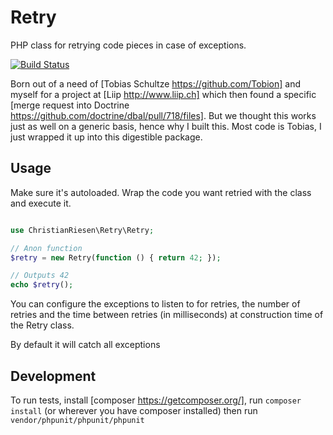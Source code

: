 Retry
=====

PHP class for retrying code pieces in case of exceptions.

[![Build Status](https://travis-ci.org/ChristianRiesen/retry.svg)](https://travis-ci.org/ChristianRiesen/retry)

Born out of a need of [Tobias Schultze https://github.com/Tobion] and myself for a project at [Liip http://www.liip.ch]
which then found a specific [merge request into Doctrine https://github.com/doctrine/dbal/pull/718/files]. But we
thought this works just as well on a generic basis, hence why I built this. Most code is Tobias, I just wrapped it up
into this digestible package.

Usage
-----

Make sure it's autoloaded. Wrap the code you want retried with the class and execute it.

```php

use ChristianRiesen\Retry\Retry;

// Anon function
$retry = new Retry(function () { return 42; });

// Outputs 42
echo $retry();

```

You can configure the exceptions to listen to for retries, the number of retries and the time between retries (in milliseconds) at construction time of the Retry class.

By default it will catch all exceptions

Development
-----------

To run tests, install [composer https://getcomposer.org/], run `composer install` (or wherever you have composer installed) then run `vendor/phpunit/phpunit/phpunit` 
